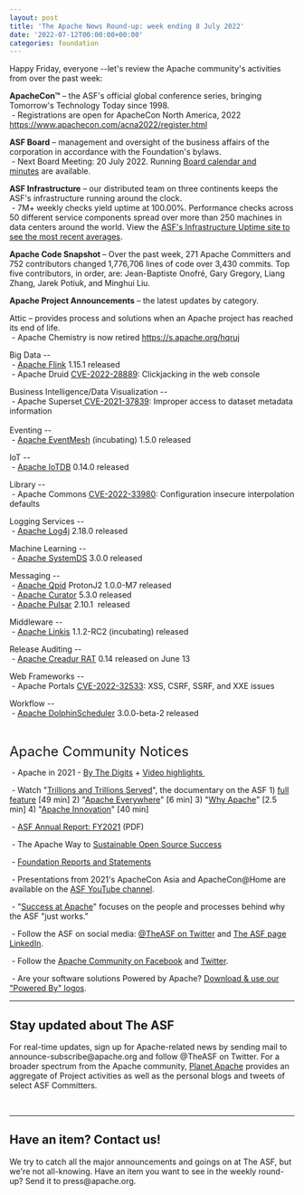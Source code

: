 ```yaml
---
layout: post
title: 'The Apache News Round-up: week ending 8 July 2022'
date: '2022-07-12T00:00:00+00:00'
categories: foundation
---
```

<p>Happy Friday, everyone --let's review the Apache community's activities from over the past week:</p><p></p><p><span style="font-weight: 700;"><span class="il">ApacheCon</span>™</span>&nbsp;– the ASF's official global conference series, bringing Tomorrow's Technology Today since 1998. <br>&nbsp;- <span data-position="260" data-size="57">Registrations are open for ApacheCon North America, 2022 </span><a href="https://www.apachecon.com/acna2022/register.html" target="_blank" rel="noopener"><span data-position="317" data-size="48">https://www.apachecon.com/acna2022/register.html</span></a></p><p><span style="font-weight: 700;">ASF Board</span>&nbsp;– management and oversight of the business affairs of the corporation in accordance with the Foundation's bylaws.<br>&nbsp;- Next Board Meeting: 20 July 2022. Running&nbsp;<a href="https://apache.org/foundation/board/calendar.html" target="_blank">Board calendar and minutes</a>&nbsp;are available.<br></p><p><span style="font-weight: 700;">ASF Infrastructure</span>&nbsp;– our distributed team on three continents keeps the ASF's infrastructure running around the clock.<br>&nbsp;- 7M+ weekly checks yield uptime at 100.00%. Performance checks across 50 different service components spread over more than 250 machines in data centers around the world. View the&nbsp;<a href="http://www.apache.org/uptime/" target="_blank">ASF's Infrastructure Uptime site to see the most recent averages</a>.<br></p><p><span style="font-weight: 700;">Apache Code Snapshot&nbsp;</span>– Over the past week, 271 Apache Committers and 752 contributors changed 1,776,706 lines of code over 3,430 commits. Top five contributors, in order, are: Jean-Baptiste Onofré, Gary Gregory, Liang Zhang, Jarek Potiuk, and Minghui Liu. &nbsp; &nbsp; <br></p><p><span style="font-weight: 700;"></span></p><p><span style="font-weight: 700;">Apache Project Announcements</span>&nbsp;– the latest updates by category.</p><p><span data-position="1371" data-size="91">Attic – provides process and solutions when an Apache project has reached its end of life.<br>&nbsp;- Apache Chemistry is now retired </span><a href="https://s.apache.org/hqruj" target="_blank">https://s.apache.org/hqruj</a><span data-position="1371" data-size="91">&nbsp; <br></span></p><p>Big Data --<br>&nbsp;- <a href="https://flink.apache.org/" target="_blank">Apache Flink</a> 1.15.1 released&nbsp; <br>&nbsp;- Apache Druid <a href="https://s.apache.org/tawao" target="_blank">CVE-2022-28889</a>: Clickjacking in the web console&nbsp;</p><p></p><div>
Business Intelligence/Data Visualization --<br>
&nbsp;- Apache <span class="il">Superset</span><a href="https://s.apache.org/v3bpl" target="_blank"> CVE-2021-37839</a>: Improper access to dataset metadata information&nbsp;</div><div><br></div><div>Eventing --</div>&nbsp;- <a href="https://eventmesh.apache.org/" target="_blank">Apache </a><span class="il"><a href="https://eventmesh.apache.org/" target="_blank">EventMesh</a></span> (incubating) 1.5.0 released <a href="https://eventmesh.apache.org/" rel="noreferrer" target="_blank" data-saferedirecturl="https://www.google.com/url?q=https://eventmesh.apache.org/&amp;source=gmail&amp;ust=1657366966160000&amp;usg=AOvVaw2itoGV9y3RtYUxNn-zQWXy"></a><p>
IoT --<br>
&nbsp;- <a href="https://iotdb.apache.org/" target="_blank">Apache </a><span class="il"><a href="https://iotdb.apache.org/" target="_blank">IoTDB</a></span> 0.14.0 released&nbsp;</p><p><span class="il">Library</span> -- <br>&nbsp;- Apache Commons <a href="https://s.apache.org/asq1l" target="_blank">CVE-2022-33980</a>: Configuration insecure interpolation defaults&nbsp; <br></p><p>Logging Services --<br>
&nbsp;- <a href="https://logging.apache.org/log4j/2.x/index.html" target="_blank">Apache </a><span class="il"><a href="https://logging.apache.org/log4j/2.x/index.html" target="_blank">Log4j</a></span> 2.18.0 released <br></p><p><span class="il">Machine</span> <span class="il">Learning</span> --<br>&nbsp;-&nbsp;<a href="https://systemds.apache.org" target="_blank">Apache SystemDS</a> 3.0.0 released&nbsp;</p><p>Messaging --<br>
&nbsp;- <a href="https://qpid.apache.org/" target="_blank">Apache Qpid</a> ProtonJ2 1.0.0-M7 released <br>&nbsp;- <a href="https://curator.apache.org/" target="_blank">Apache </a><span class="il"><a href="https://curator.apache.org/" target="_blank">Curator</a></span> 5.3.0 released&nbsp; <br>&nbsp;- <a href="https://pulsar.apache.org/" target="_blank">Apache </a><span class="il"><a href="https://pulsar.apache.org/" target="_blank">Pulsar</a></span> 2.10.1&nbsp; released&nbsp; <br></p><p>Middleware --<br>
&nbsp;- <a href="https://linkis.apache.org/" target="_blank">Apache </a><span class="il"><a href="https://linkis.apache.org/" target="_blank">Linkis</a></span> 1.1.2-RC2 (incubating) released <br>
</p><p>Release Auditing --<br>&nbsp;- <a href="https://creadur.apache.org/rat/" target="_blank">Apache Creadur RAT</a> 0.14 released on June 13&nbsp; <br></p><p>
Web Frameworks -- <br>&nbsp;- Apache Portals <a href="https://s.apache.org/fkh6h" target="_blank">CVE-2022-32533</a>: XSS, CSRF, SSRF, and XXE issues&nbsp;</p><span class="il">Workflow --</span><span class="il"></span><span class="il"><br>&nbsp;- </span><a href="https://dolphinscheduler.apache.org/" target="_blank">Apache </a><span class="il"><a href="https://dolphinscheduler.apache.org/" target="_blank">DolphinScheduler</a></span> 3.0.0-beta-2 released&nbsp;<p><br></p><p><span style="font-size: 24px;">Apache Community Notices</span><br></p><p>&nbsp;- Apache in 2021 -&nbsp;<a href="https://s.apache.org/Apache2021Digits" target="_blank">By The Digits</a>&nbsp;+&nbsp;<a href="https://youtu.be/GU0SV_2tWkU" target="_blank">Video highlights&nbsp;</a></p><p>&nbsp;- Watch "<a href="https://www.youtube.com/watch?v=JUt2nb0mgwg" target="_blank" style="background-color: rgb(255, 255, 255);">Trillions and Trillions Served</a>", the documentary on the ASF 1)&nbsp;<a href="https://www.youtube.com/watch?v=JUt2nb0mgwg" target="_blank" style="background-color: rgb(255, 255, 255);">full feature</a>&nbsp;[49 min] 2) "<a href="https://www.youtube.com/watch?v=nXtIti9jMFI" target="_blank" style="background-color: rgb(255, 255, 255);">Apache Everywhere</a>" [6 min] 3) "<a href="https://www.youtube.com/watch?v=YM5dLvNatRs" target="_blank" style="background-color: rgb(255, 255, 255);">Why Apache</a>" [2.5 min] 4)&nbsp;"<a href="https://www.youtube.com/watch?v=qkvqJaX4S50" target="_blank" style="background-color: rgb(255, 255, 255);">Apache Innovation</a>" [40 min]&nbsp;</p><p>&nbsp;-&nbsp;<a href="https://www.apache.org/foundation/docs/FY2021AnnualReport.pdf" target="_blank">ASF Annual Report: FY2021</a>&nbsp;(PDF)</p><p>&nbsp;- The Apache Way to&nbsp;<a href="https://s.apache.org/GhnI" target="_blank">Sustainable Open Source Success</a>&nbsp;</p><p>&nbsp;-&nbsp;<a href="http://www.apache.org/foundation/reports.html" target="_blank">Foundation Reports and Statements</a><br></p><p>&nbsp;- Presentations from 2021's ApacheCon Asia and ApacheCon@Home are available on the&nbsp;<a href="https://www.youtube.com/c/TheApacheFoundation/" target="_blank" style="background-color: rgb(255, 255, 255);">ASF YouTube channel</a>.</p><p>&nbsp;- "<a href="https://blogs.apache.org/foundation/category/SuccessAtApache" target="_blank">Success at Apache</a>" focuses on the people and processes behind why the ASF "just works."&nbsp;<br></p><div><p>&nbsp;- Follow the ASF on social media:&nbsp;<a href="https://twitter.com/TheASF" target="_blank" style="background-color: rgb(255, 255, 255);">@TheASF on Twitter</a>&nbsp;and&nbsp;<a href="https://www.linkedin.com/company/the-apache-software-foundation" target="_blank" style="background-color: rgb(255, 255, 255);">The ASF page LinkedIn</a>.&nbsp;<br></p></div><div><p>&nbsp;- Follow the&nbsp;<a href="https://www.facebook.com/ApacheSoftwareFoundation/" target="_blank">Apache Community on Facebook</a>&nbsp;and&nbsp;<a href="https://twitter.com/ApacheCommunity" target="_blank">Twitter</a>.&nbsp;</p></div><div>&nbsp;- Are your software solutions Powered by Apache?&nbsp;<a href="http://www.apache.org/foundation/press/kit/#poweredby" target="_blank">Download &amp; use our "Powered By" logos</a>.<br></div><p><span class="LrzXr"></span><span class="LrzXr"></span></p><div><hr><h2>Stay updated about The ASF</h2><p>For real-time updates, sign up for Apache-related news by sending mail to announce-subscribe@apache.org and follow @TheASF on Twitter. For a broader spectrum from the Apache community,&nbsp;<a href="https://twitter.com/PlanetApache" target="_blank">Planet Apache</a>&nbsp;provides an aggregate of Project activities as well as the personal blogs and tweets of select ASF Committers.</p></div><p></p><p></p><p></p><p><br></p><hr><h2>Have an item? Contact us!</h2><p></p><p>We try to catch all the major announcements and goings on at The ASF, but we're not all-knowing. Have an item you want to see in the weekly round-up? Send it to press@apache.org. <br></p><p><br></p><p style="box-sizing: border-box; margin: 10px 0px;"></p>
